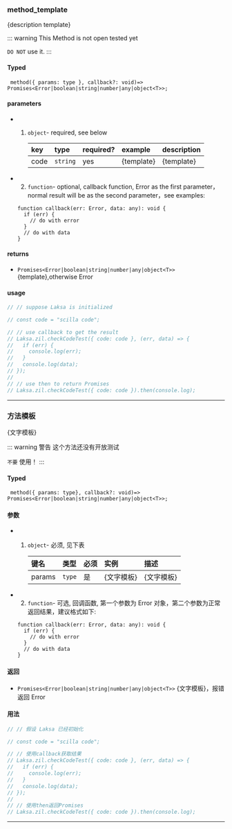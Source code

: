 ### method_template

{description template}

::: warning
This Method is not open tested yet

`DO NOT` use it.
:::

#### Typed

```flow
 method({ params: type }, callback?: void)=> Promises<Error|boolean|string|number|any|object<T>>;
```

#### parameters

- 1.  `object`- required, see below

      | key  | type     | required? | example    | description |
      | :--- | :------- | :-------- | :--------- | :---------- |
      | code | `string` | yes       | {template} | {template}  |

- 2.  `function`- optional, callback function, Error as the first parameter，normal result will be as the second parameter，see examples:

  ```flow
  function callback(err: Error, data: any): void {
    if (err) {
      // do with error
    }
    // do with data
  }
  ```

#### returns

- `Promises<Error|boolean|string|number|any|object<T>>` {template},otherwise Error

#### usage

```javascript
// // suppose Laksa is initialized

// const code = "scilla code";

// // use callback to get the result
// Laksa.zil.checkCodeTest({ code: code }, (err, data) => {
//   if (err) {
//     console.log(err);
//   }
//   console.log(data);
// });
//
// // use then to return Promises
// Laksa.zil.checkCodeTest({ code: code }).then(console.log);
```

---

### 方法模板

{文字模板}

::: warning 警告
这个方法还没有开放测试

`不要` 使用！
:::

#### Typed

```flow
 method({ params: type}, callback?: void)=> Promises<Error|boolean|string|number|any|object<T>>;
```

#### 参数

- 1.  `object`- 必须, 见下表

      | 键名   | 类型   | 必须 | 实例       | 描述       |
      | :----- | :----- | :--- | :--------- | :--------- |
      | params | `type` | 是   | {文字模板} | {文字模板} |

- 2.  `function`- 可选, 回调函数, 第一个参数为 Error 对象，第二个参数为正常返回结果，建议格式如下:

  ```flow
  function callback(err: Error, data: any): void {
    if (err) {
      // do with error
    }
    // do with data
  }
  ```

#### 返回

- `Promises<Error|boolean|string|number|any|object<T>>` {文字模板}，报错返回 Error

#### 用法

```javascript
// // 假设 Laksa 已经初始化

// const code = "scilla code";

// // 使用callback获取结果
// Laksa.zil.checkCodeTest({ code: code }, (err, data) => {
//   if (err) {
//     console.log(err);
//   }
//   console.log(data);
// });
//
// // 使用then返回Promises
// Laksa.zil.checkCodeTest({ code: code }).then(console.log);
```

---

